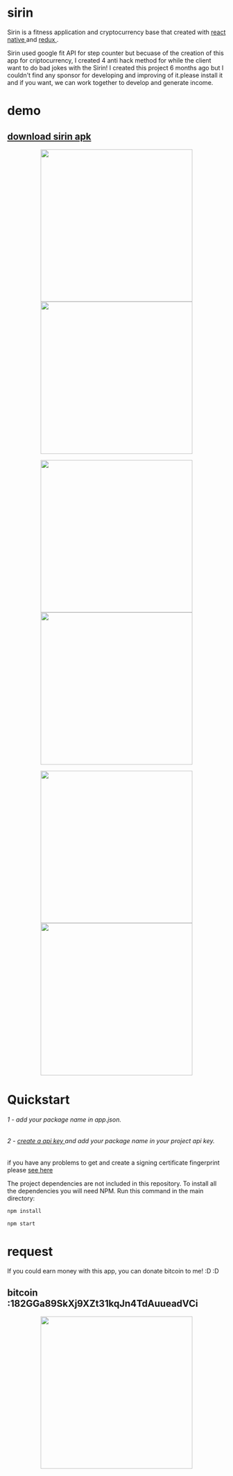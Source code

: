 # sirin
Sirin is a fitness application and cryptocurrency base that created with <a href="https://facebook.github.io/react-native/"> react native </a> and <a href="https://github.com/reactjs/redux">redux </a>.

Sirin used google fit API for step counter but becuase of the creation of this app for criptocurrency, I created 4 anti hack method for while the client want to do bad jokes with the Sirin!  I created this project 6 months ago but I couldn't find any sponsor for developing and improving of it.please install it and if you want, we can work together to develop and generate income.
# demo
## <a href="http://miladasghari.com/projects/sirin/apk.zip" > download sirin apk </a>

<p align="center">
  
  <img src="http://miladasghari.com/projects/sirin/7.jpg" width="350" />
  <img src="http://miladasghari.com/projects/sirin/2.jpg" width="350" />
</p>
  <p align="center">
  <img src="http://miladasghari.com/projects/sirin/5.jpg" width="350" margin-right="3em"/>
  <img src="http://miladasghari.com/projects/sirin/6.jpg" width="350"/>
</P>
<p align="center">
  <img src="http://miladasghari.com/projects/sirin/3.jpg" width="350" margin-right="3em"/>
  <img src="http://miladasghari.com/projects/sirin/4.jpg" width="350"/>
</p>






# Quickstart

###### 1 - add your package name in app.json.
###### 2 - <a href="https://developers.google.com/fit/android/get-api-key">create a api key </a> and add your package name in your project api key.

if you have any problems to get and create a signing certificate fingerprint please <a href="https://forums.expo.io/t/pedometer-fails-after-building-standalon-app/4470/3"> see here </a>



The project dependencies are not included in this repository. To install all the dependencies you will need NPM. Run this command in the main directory:

```bash
npm install
```


```bash
npm start
```

# request 
If you could earn money with this app, you can donate bitcoin to me! :D :D 
## bitcoin :182GGa89SkXj9XZt31kqJn4TdAuueadVCi
<p align="center">
<img src="http://miladasghari.com/projects/download.png" width="350" />
</p>

